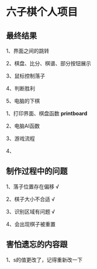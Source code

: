 # 六子棋个人项目

## 最终结果

1、界面之间的跳转

2、棋盘、比分、棋谱、部分按钮展示

3、鼠标控制落子

4、判断胜利

5、电脑的下棋



1、打印界面、棋盘函数 **printboard**

2、电脑AI函数

3、游戏流程

4、

## 制作过程中的问题

1、落子位置存在偏移  √

2、棋子大小不合适     √

3、识别区域有问题  √

4、会出现棋子被重置







## 害怕遗忘的内容跟

1、s的值更改了，记得重新改一下







































